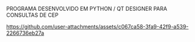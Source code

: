 PROGRAMA DESENVOLVIDO EM PYTHON / QT DESIGNER PARA CONSULTAS DE CEP



https://github.com/user-attachments/assets/c067ca58-3fa9-42f9-a539-2266736eb27a

